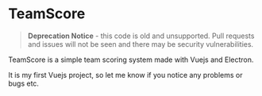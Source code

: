 # TeamScore

> **Deprecation Notice** - this code is old and unsupported. Pull requests and issues will not be seen and there may be security vulnerabilities.

TeamScore is a simple team scoring system made with Vuejs and Electron.

It is my first Vuejs project, so let me know if you notice any problems or bugs etc.
